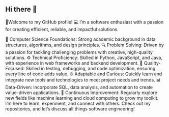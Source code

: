 ## Hi there 👋

👋Welcome to my GitHub profile!
💻 I’m a software enthusiast with a passion for creating efficient, reliable, and impactful solutions.

📘 Computer Science Foundations: Strong academic background in data structures, algorithms, and design principles.
🔍 Problem Solving: Driven by a passion for tackling challenging problems with creative, high-quality solutions.
⚙️ Technical Proficiency: Skilled in Python, JavaScript, and Java, with experience in web frameworks and backend development.
🌟 Quality-Focused: Skilled in testing, debugging, and code optimization, ensuring every line of code adds value.
🌐 Adaptable and Curious: Quickly learn and integrate new tools and technologies to meet project needs and trends.
📊 Data-Driven: Incorporate SQL, data analysis, and automation to create value-driven applications.
🚀 Continuous Improvement: Regularly explore new fields like machine learning and cloud computing to grow my toolkit.
I’m here to learn, experiment, and connect with others. Check out my repositories, and let’s discuss all things software engineering!

